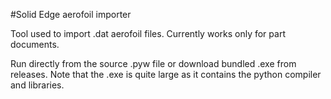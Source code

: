#Solid Edge aerofoil importer

Tool used to import .dat aerofoil files. Currently works only for part documents.

Run directly from the source .pyw file or download bundled .exe from releases. 
Note that the .exe is quite large as it contains the python compiler and libraries.